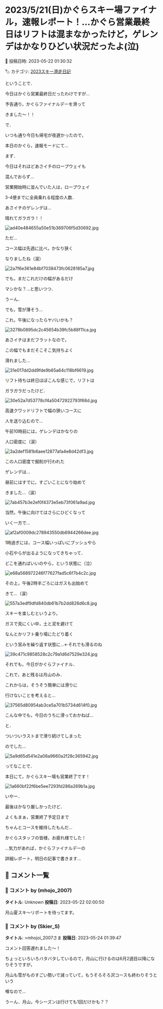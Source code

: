 # 2023/5/21(日)かぐらスキー場ファイナル，速報レポート！…かぐら営業最終日はリフトは混まなかったけど，ゲレンデはかなりひどい状況だったよ(泣)

📅 投稿日時: 2023-05-22 01:30:32

🏷️ カテゴリ: [2023スキー滑走日記](cd943df30cfcc3d0896469e2ff98720cd.md)

ということで．


今日はかぐら営業最終日だったわけですが…


予告通り，かぐらファイナルデーを滑って


きました～！！





で．


いつも通り今日も帰宅が夜遅かったので，


本日のかぐら，速報モードにて…





まず．


今日はそれほどあさイチのロープウェイも


混んでおらず…


営業開始時に並んでいた人は，ロープウェイ


3-4便までに全員乗れる程度の人数．





あさイチのゲレンデは…


晴れてガラガラ！！




![ad40e484655a50e51b369706f5d30692.jpg](images/ad40e484655a50e51b369706f5d30692.jpg)







ただ…


コース幅は先週に比べ，かなり狭く


なりましたね（涙）




![2a7f6e361e84bf7038473fc0628185a7.jpg](images/2a7f6e361e84bf7038473fc0628185a7.jpg)







でも，まだこれだけの幅があるだけ


マシかな？…と思いつつ．


うーん．


でも，雪が薄そう…


これ，午後になったらヤバいかも？




![3278b0895dc2c45654b39fc5b88f11ca.jpg](images/3278b0895dc2c45654b39fc5b88f11ca.jpg)







あさイチはまだフラットなので，


この幅でもまだそこそこ気持ちよく


滑れました…




![31e017dd2dd9fde9b65a64c118bf6619.jpg](images/31e017dd2dd9fde9b65a64c118bf6619.jpg)







リフト待ちは終日ほぼこんな感じで，リフトは


ガラガラだったけど．




![30e52a7d53778cf4a50472922793f68d.jpg](images/30e52a7d53778cf4a50472922793f68d.jpg)







高速クワッドリフトで幅の狭いコースに


人を送り込むので…


午前10時前には，ゲレンデはかなりの


人口密度に（涙）




![3a2def1581b6aee12877afa4e8d42df3.jpg](images/3a2def1581b6aee12877afa4e8d42df3.jpg)







この人口密度で掘削が行われた


ゲレンデは…


昼前にはすでに，すごいことになり始めて


きました…（涙）




![7ab457b3e2ef0f4373e5eb73f061a9ad.jpg](images/7ab457b3e2ef0f4373e5eb73f061a9ad.jpg)







当然，午後に向けてはさらにひどくなって


いく一方で…




![af2af0009dc278943550db6944266dee.jpg](images/af2af0009dc278943550db6944266dee.jpg)







1時過ぎには，コース幅いっぱいにブッシュやら


小石やらが出るようになってきちゃって．


どこを通ればいいのやら，という状態に（泣）




![e68a568972246f77627fad5c6f7b4c2c.jpg](images/e68a568972246f77627fad5c6f7b4c2c.jpg)







その上，午後2時半ごろにはガスも出始めて


きて…（涙）




![557a3edf9dfd840db61b7b2dd826d6c8.jpg](images/557a3edf9dfd840db61b7b2dd826d6c8.jpg)







スキーを楽しむというより，


ガスで見にくい中，土と泥を避けて


なんとかリフト乗り場にたどり着く


という営みを繰り返す状態に…←それでも滑るのね




![39c471c9858528c2c79a1d6d7529e324.jpg](images/39c471c9858528c2c79a1d6d7529e324.jpg)







それでも，今日がかぐらファイナル．


これで，あと残るは月山のみ．


これからは，そうそう簡単には滑りに


行けないことを考えると…




![37565d80954ab3ce5a701b5734d614f0.jpg](images/37565d80954ab3ce5a701b5734d614f0.jpg)







こんな中でも，今日のうちに滑っておかねば…


と．


ついついラストまで滑り続けてしまった


のでした…




![5a9d65d541e2a06a9660a2f28c365942.jpg](images/5a9d65d541e2a06a9660a2f28c365942.jpg)







ってなことで．


本日にて，かぐらスキー場も営業終了です！




![1a660bf22f6be5ee7293fd286a269b1a.jpg](images/1a660bf22f6be5ee7293fd286a269b1a.jpg)







いやー．


最後はかなり厳しかったけど．


よくもまぁ，営業終了予定日まで


ちゃんとコースを維持したもんだ…


かぐらスタッフの皆様，お疲れ様でした！





…気力があれば，かぐらファイナルデーの


詳細レポート，明日の記事で書きます…

## 💬 コメント一覧

### 💬 コメント by (mhojo_2007)
**タイトル**: Unknown
**投稿日**: 2023-05-22 02:00:50

月山夏スキ～リポートを待ってます。

### 💬 コメント by (Skier_S)
**タイトル**: >mhojoi_2007さま
**投稿日**: 2023-05-24 01:39:47

コメント回答遅れました～！

ちょっといろいろバタバタしているので，月山に行けるのは6月2週目以降になりそうですが，

月山も雪がものすごい勢いで減っていて，もうそろそろ沢コースも終わりそうという

噂なので…

うーん．月山，今シーズンは行けても1回だけかも？？

